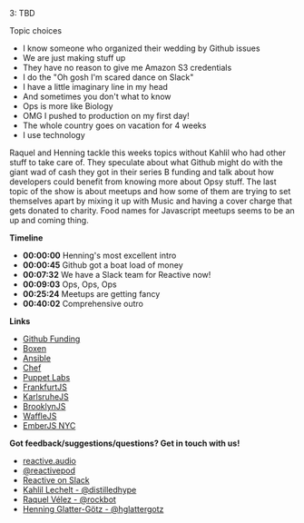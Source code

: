 3: TBD

Topic choices
 - I know someone who organized their wedding by Github issues
 - We are just making stuff up
 - They have no reason to give me Amazon S3 credentials
 - I do the "Oh gosh I'm scared dance on Slack"
 - I have a little imaginary line in my head
 - And sometimes you don't what to know
 - Ops is more like Biology
 - OMG I pushed to production on my first day!
 - The whole country goes on vacation for 4 weeks
 - I use technology

Raquel and Henning tackle this weeks topics without Kahlil who had other stuff to take care of. They speculate about what Github might do with the giant wad of cash they got in their series B funding and talk about how developers could benefit from knowing more about Opsy stuff. The last topic of the show is about meetups and how some of them are trying to set themselves apart by mixing it up with Music and having a cover charge that gets donated to charity. Food names for Javascript meetups seems to be an up and coming thing.

**Timeline**

 - **00:00:00** Henning's most excellent intro
 - **00:00:45** Github got a boat load of money
 - **00:07:32** We have a Slack team for Reactive now!
 - **00:09:03** Ops, Ops, Ops
 - **00:25:24** Meetups are getting fancy
 - **00:40:02** Comprehensive outro

**Links**

 - [Github Funding](http://techcrunch.com/2015/07/29/github-raises-250m-series-b-round-to-take-risks/)
 - [Boxen](https://boxen.github.com/)
 - [Ansible](http://www.ansible.com/home)
 - [Chef](https://www.chef.io/chef/)
 - [Puppet Labs](https://puppetlabs.com/)
 - [FrankfurtJS](http://www.meetup.com/FrankfurtJS/)
 - [KarlsruheJS](http://www.meetup.com/KarlsruheJS/)
 - [BrooklynJS](http://brooklynjs.com/)
 - [WaffleJS](http://wafflejs.com/)
 - [EmberJS NYC](http://www.meetup.com/EmberJS-NYC/)

**Got feedback/suggestions/questions? Get in touch with us!**

 - [reactive.audio][1]
 - [@reactivepod][2]
 - [Reactive on Slack][6]
 - [Kahlil Lechelt - @distilledhype][3]
 - [Raquel Vélez - @rockbot][4]
 - [Henning Glatter-Götz - @hglattergotz][5]

[1]: http://reactive.audio "Reactive on the web"
[2]: https://twitter.com/reactivepod "Send us your feedback"
[3]: https://twitter.com/distilledhype "Ping me on Twitter"
[4]: https://twitter.com/rockbot "The best way to get in touch with me ... don't even try email"
[5]: https://twitter.com/hglattergotz "Ping me on Twitter"
[6]: https://reactive-slack.herokuapp.com/ "Reactive on Slack"
